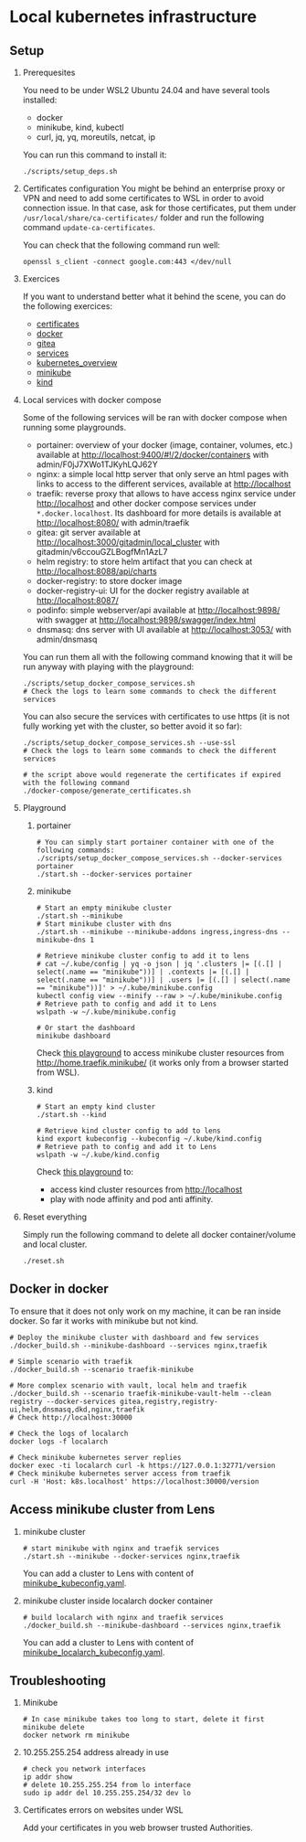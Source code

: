 # Local kubernetes infrastructure

## Setup

1. Prerequesites

   You need to be under WSL2 Ubuntu 24.04 and have several tools installed:

   - docker
   - minikube, kind, kubectl
   - curl, jq, yq, moreutils, netcat, ip

   You can run this command to install it:

   ```shell
   ./scripts/setup_deps.sh
   ```

1. Certificates configuration
   You might be behind an enterprise proxy or VPN and need to add some certificates to WSL in order to avoid connection issue. In that case, ask for those certificates, put them under `/usr/local/share/ca-certificates/` folder and run the following command `update-ca-certificates`.

   You can check that the following command run well:

   ```shell
   openssl s_client -connect google.com:443 </dev/null
   ```

1. Exercices

   If you want to understand better what it behind the scene, you can do the following exercices:

   - [certificates](exercice/01_certificates.md)
   - [docker](exercice/02_docker.md)
   - [gitea](exercice/03_gitea.md)
   - [services](exercice/04_services.md)
   - [kubernetes_overview](exercice/05_kubernetes_overview.md)
   - [minikube](exercice/06_minikube.md)
   - [kind](exercice/07_kind.md)

1. Local services with docker compose

   Some of the following services will be ran with docker compose when running some playgrounds.

   - portainer: overview of your docker (image, container, volumes, etc.) available at <http://localhost:9400/#!/2/docker/containers> with admin/F0jJ7XWo1TJKyhLQJ62Y
   - nginx: a simple local http server that only serve an html pages with links to access to the different services, available at <http://localhost>
   - traefik: reverse proxy that allows to have access nginx service under <http://localhost> and other docker compose services under `*.docker.localhost`. Its dashboard for more details is available at <http://localhost:8080/> with admin/traefik
   - gitea: git server available at <http://localhost:3000/gitadmin/local_cluster> with gitadmin/v6ccouGZLBogfMn1AzL7
   - helm registry: to store helm artifact that you can check at <http://localhost:8088/api/charts>
   - docker-registry: to store docker image
   - docker-registry-ui: UI for the docker registry available at <http://localhost:8087/>
   - podinfo: simple webserver/api available at <http://localhost:9898/> with swagger at <http://localhost:9898/swagger/index.html>
   - dnsmasq: dns server with UI available at <http://localhost:3053/> with admin/dnsmasq

   You can run them all with the following command knowing that it will be run anyway with playing with the playground:

   ```shell
   ./scripts/setup_docker_compose_services.sh
   # Check the logs to learn some commands to check the different services
   ```

   You can also secure the services with certificates to use https (it is not fully working yet with the cluster, so better avoid it so far):

   ```shell
   ./scripts/setup_docker_compose_services.sh --use-ssl
   # Check the logs to learn some commands to check the different services

   # the script above would regenerate the certificates if expired with the following command
   ./docker-compose/generate_certificates.sh
   ```

1. Playground

   1. portainer

      ```shell
      # You can simply start portainer container with one of the following commands:
      ./scripts/setup_docker_compose_services.sh --docker-services portainer
      ./start.sh --docker-services portainer
      ```

   1. minikube

      ```shell
      # Start an empty minikube cluster
      ./start.sh --minikube
      # Start minikube cluster with dns
      ./start.sh --minikube --minikube-addons ingress,ingress-dns --minikube-dns 1

      # Retrieve minikube cluster config to add it to lens
      # cat ~/.kube/config | yq -o json | jq '.clusters |= [(.[] | select(.name == "minikube"))] | .contexts |= [(.[] | select(.name == "minikube"))] | .users |= [(.[] | select(.name == "minikube"))]' > ~/.kube/minikube.config
      kubectl config view --minify --raw > ~/.kube/minikube.config
      # Retrieve path to config and add it to Lens
      wslpath -w ~/.kube/minikube.config

      # Or start the dashboard
      minikube dashboard
      ```

      Check [this playground](k8s/flux-playground/traefik-minikube/readme.md) to access minikube cluster resources from <http://home.traefik.minikube/> (it works only from a browser started from WSL).

   1. kind

      ```shell
      # Start an empty kind cluster
      ./start.sh --kind

      # Retrieve kind cluster config to add to lens
      kind export kubeconfig --kubeconfig ~/.kube/kind.config
      # Retrieve path to config and add it to Lens
      wslpath -w ~/.kube/kind.config
      ```

      Check [this playground](k8s/flux-playground/traefik-kind/readme.md) to:

      - access kind cluster resources from <http://localhost>
      - play with node affinity and pod anti affinity.

1. Reset everything

   Simply run the following command to delete all docker container/volume and local cluster.

   ```shell
   ./reset.sh
   ```

## Docker in docker

To ensure that it does not only work on my machine, it can be ran inside docker. So far it works with minikube but not kind.

```shell
# Deploy the minikube cluster with dashboard and few services
./docker_build.sh --minikube-dashboard --services nginx,traefik

# Simple scenario with traefik
./docker_build.sh --scenario traefik-minikube

# More complex scenario with vault, local helm and traefik
./docker_build.sh --scenario traefik-minikube-vault-helm --clean registry --docker-services gitea,registry,registry-ui,helm,dnsmasq,dkd,nginx,traefik
# Check http://localhost:30000

# Check the logs of localarch
docker logs -f localarch

# Check minikube kubernetes server replies
docker exec -ti localarch curl -k https://127.0.0.1:32771/version
# Check minikube kubernetes server access from traefik
curl -H 'Host: k8s.localhost' https://localhost:30000/version
```

## Access minikube cluster from Lens

1. minikube cluster

   ```shell
   # start minikube with nginx and traefik services
   ./start.sh --minikube --docker-services nginx,traefik
   ```

   You can add a cluster to Lens with content of [minikube_kubeconfig.yaml](tmp/minikube_kubeconfig.yaml).

1. minikube cluster inside localarch docker container

   ```shell
   # build localarch with nginx and traefik services
   ./docker_build.sh --minikube-dashboard --services nginx,traefik
   ```

   You can add a cluster to Lens with content of [minikube_localarch_kubeconfig.yaml](tmp/minikube_localarch_kubeconfig.yaml).

## Troubleshooting

1. Minikube

   ```shell
   # In case minikube takes too long to start, delete it first
   minikube delete
   docker network rm minikube
   ```

1. 10.255.255.254 address already in use

   ```shell
   # check you network interfaces
   ip addr show
   # delete 10.255.255.254 from lo interface
   sudo ip addr del 10.255.255.254/32 dev lo
   ```

1. Certificates errors on websites under WSL

   Add your certificates in you web browser trusted Authorities.

